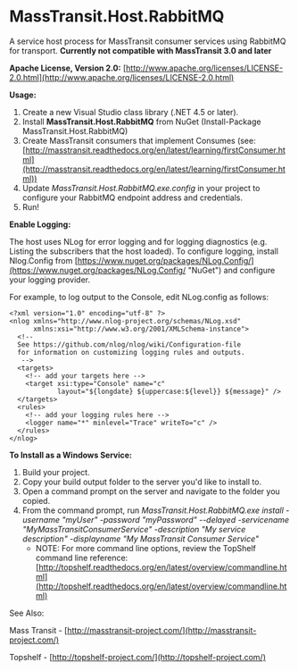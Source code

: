 # MassTransit.Host.RabbitMQ #

A service host process for MassTransit consumer services using RabbitMQ for transport.  **Currently not compatible with MassTransit 3.0 and later**

**Apache License, Version 2.0:** [http://www.apache.org/licenses/LICENSE-2.0.html](http://www.apache.org/licenses/LICENSE-2.0.html)

**Usage:**

1. Create a new Visual Studio class library (.NET 4.5 or later).
2. Install **MassTransit.Host.RabbitMQ** from NuGet (Install-Package MassTransit.Host.RabbitMQ)
3. Create MassTransit consumers that implement Consumes<T> (see: [http://masstransit.readthedocs.org/en/latest/learning/firstConsumer.html](http://masstransit.readthedocs.org/en/latest/learning/firstConsumer.html))
4. Update *MassTransit.Host.RabbitMQ.exe.config* in your project to configure your RabbitMQ endpoint address and credentials.
5. Run!

**Enable Logging:**

The host uses NLog for error logging and for logging diagnostics (e.g. Listing the subscribers that the host loaded).  To configure logging, install Nlog.Config from [https://www.nuget.org/packages/NLog.Config/](https://www.nuget.org/packages/NLog.Config/ "NuGet") and configure your logging provider.  

For example, to log output to the Console, edit NLog.config as follows:

	<?xml version="1.0" encoding="utf-8" ?>
	<nlog xmlns="http://www.nlog-project.org/schemas/NLog.xsd"
	      xmlns:xsi="http://www.w3.org/2001/XMLSchema-instance">
	  <!-- 
	  See https://github.com/nlog/nlog/wiki/Configuration-file 
	  for information on customizing logging rules and outputs.
	   -->
	  <targets>
	    <!-- add your targets here -->
	    <target xsi:type="Console" name="c" 
	            layout="${longdate} ${uppercase:${level}} ${message}" />
	  </targets>
	  <rules>
	    <!-- add your logging rules here -->
	    <logger name="*" minlevel="Trace" writeTo="c" />
	  </rules>
	</nlog>

**To Install as a Windows Service:**

1. Build your project.
2. Copy your build output folder to the server you'd like to install to.
3. Open a command prompt on the server and navigate to the folder you copied.
4. From the command prompt, run *MassTransit.Host.RabbitMQ.exe install -username "myUser" -password "myPassword" --delayed -servicename "MyMassTransitConsumerService" -description "My service description" -displayname "My MassTransit Consumer Service"*	
	- NOTE: For more command line options, review the TopShelf command line reference: [http://topshelf.readthedocs.org/en/latest/overview/commandline.html](http://topshelf.readthedocs.org/en/latest/overview/commandline.html)

See Also:

Mass Transit - [http://masstransit-project.com/](http://masstransit-project.com/)

Topshelf - [http://topshelf-project.com/](http://topshelf-project.com/)